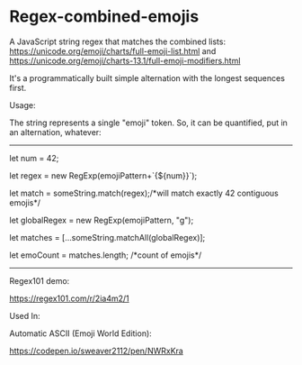 # Regex-combined-emojis
A JavaScript string regex that matches the combined lists:
https://unicode.org/emoji/charts/full-emoji-list.html and https://unicode.org/emoji/charts-13.1/full-emoji-modifiers.html

It's a programmatically built simple alternation with the longest sequences first. 

Usage:

The string represents a single "emoji" token.  So, it can be quantified, put in an alternation, whatever:

---------------------------------------------------
let num = 42;

let regex = new RegExp(emojiPattern+\`{${num}}\`);

let match = someString.match(regex);/\*will match exactly 42 contiguous emojis\*/ 

let globalRegex = new RegExp(emojiPattern, "g");

let matches = [...someString.matchAll(globalRegex)];
    
let emoCount = matches.length; /\*count of emojis\*/

----------------------------------------------------

Regex101 demo:

https://regex101.com/r/2ia4m2/1

Used In:

Automatic ASCII (Emoji World Edition):

https://codepen.io/sweaver2112/pen/NWRxKra
